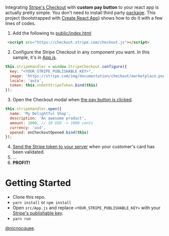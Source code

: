 Integrating [Stripe's Checkout](https://stripe.com/docs/checkout/tutorial) with **custom pay button** to your react app is actually pretty simple. You don't need to install third party [package](https://github.com/azmenak/react-stripe-checkout). This project (bootstrapped with [Create React App](https://github.com/facebookincubator/create-react-app)) shows how to do it with a few lines of codes.

1. Add the following to [public/index.html](https://github.com/nicnocquee/react-stripe-checkout/blob/master/public/index.html#L30)

```html
 <script src="https://checkout.stripe.com/checkout.js"></script>
```

2. Configure the Stripe Checkout in any component you want. In this sample, it's in [App.js](https://github.com/nicnocquee/react-stripe-checkout/blob/master/src/App.js#L15).

```javascript
this.stripeHandler = window.StripeCheckout.configure({
  key: "<YOUR_STRIPE_PUBLISHABLE_KEY>",
  image: 'https://stripe.com/img/documentation/checkout/marketplace.png',
  locale: 'auto',
  token: this.onGetStripeToken.bind(this)
});
```

3. Open the Checkout modal when [the pay button is clicked](https://github.com/nicnocquee/react-stripe-checkout/blob/master/src/App.js#L39).

```javascript
this.stripeHandler.open({
  name: 'My Delightful Shop',
  description: 'An awesome product',
  amount: 1000, // 10 USD -> 1000 cents
  currency: 'usd',
  opened: onCheckoutOpened.bind(this)
});
```

4. [Send the Stripe token to your server](https://github.com/nicnocquee/react-stripe-checkout/blob/master/src/App.js#L23) when your customer's card has been validated.
5. ...
6. **PROFIT!**

# Getting Started

- Clone this repo.
- `yarn install` or `npm install`
- Open `src/App.js` and replace `<YOUR_STRIPE_PUBLISHABLE_KEY>` with your [Stripe's publishable key](https://dashboard.stripe.com/account/apikeys).
- `yarn run`

[@nicnocquee](https://twitter.com/nicnocquee).